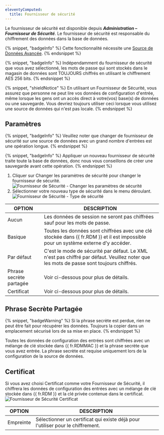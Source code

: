 ```yaml
---
eleventyComputed:
  title: Fournisseur de sécurité
---
```

Le fournisseur de sécurité est disponible depuis ***Administration – Fournisseur de Sécurité***. Le fournisseur de sécurité est responsable du chiffrement des données dans la base de données.

{% snippet, "badgeInfo" %}
Cette fonctionnalité nécessite une [Source de Données Avancée](/rdm/mac/data-sources/data-sources-types/advanced-data-sources/).
{% endsnippet %}

{% snippet, "badgeInfo" %}
Indépendamment du fournisseur de sécurité que vous avez sélectionné, les mots de passe qui sont stockés dans le magasin de données sont TOUJOURS chiffrés en utilisant le chiffrement AES 256 bits.
{% endsnippet %}

{% snippet, "shieldNotice" %}
En utilisant un Fournisseur de Sécurité, vous assurez que personne ne peut lire vos données de configuration d'entrée, même lorsque les gens ont un accès direct à votre(vos) base(s) de données ou une sauvegarde. Vous devriez toujours utiliser ceci lorsque vous utilisez une source de données qui n'est pas locale.
{% endsnippet %}

## Paramètres
{% snippet, "badgeInfo" %}
Veuillez noter que changer de fournisseur de sécurité sur une source de données avec un grand nombre d'entrées est une opération longue.
{% endsnippet %}

{% snippet, "badgeInfo" %}
Appliquer un nouveau fournisseur de sécurité traite toute la base de données, donc nous vous conseillons de créer une sauvegarde avant cette opération.
{% endsnippet %}

1. Cliquer sur Changer les paramètres de sécurité pour changer le fournisseur de sécurité.
![Fournisseur de Sécurité - Changer les paramètres de sécurité](https://cdnweb.devolutions.net/docs/docs_en_rdm_mac_clip10378.png)
1. Sélectionner votre nouveau type de sécurité dans le menu déroulant.
![Fournisseur de Sécurité - Type de sécurité](https://cdnweb.devolutions.net/docs/docs_en_rdm_mac_clip10379.png)

| OPTION            | DESCRIPTION                                                      |
|-------------------|------------------------------------------------------------------|
| Aucun             | Les données de session ne seront pas chiffrées sauf pour les mots de passe. |
| Basique           | Toutes les données sont chiffrées avec une clé stockée dans {{ fr.RDM }} et il est impossible pour un système externe d'y accéder. |
| Par défaut        | C'est le mode de sécurité par défaut. Le XML n'est pas chiffré par défaut. Veuillez noter que les mots de passe sont toujours chiffrés. |
| Phrase secrète partagée | Voir ci-dessous pour plus de détails.                                      |
| Certificat        | Voir ci-dessous pour plus de détails.                                      |

## Phrase Secrète Partagée
{% snippet, "badgeWarning" %}
Si la phrase secrète est perdue, rien ne peut être fait pour récupérer les données. Toujours la copier dans un emplacement sécurisé lors de sa mise en place.
{% endsnippet %}

Toutes les données de configuration des entrées sont chiffrées avec un mélange de clé stockée dans {{ fr.RDMMAC }} et la phrase secrète que vous avez entrée. La phrase secrète est requise uniquement lors de la configuration de la source de données.

## Certificat
Si vous avez choisi Certificat comme votre Fournisseur de Sécurité, il chiffrera les données de configuration des entrées avec un mélange de clé stockée dans {{ fr.RDM }} et la clé privée contenue dans le certificat.
![Fournisseur de Sécurité Certificat](https://cdnweb.devolutions.net/docs/docs_en_rdm_mac_clip10380.png)

| OPTION     | DESCRIPTION                                                           |
|------------|-----------------------------------------------------------------------|
| Empreinte  | Sélectionner un certificat qui existe déjà pour l'utiliser pour le chiffrement. |
